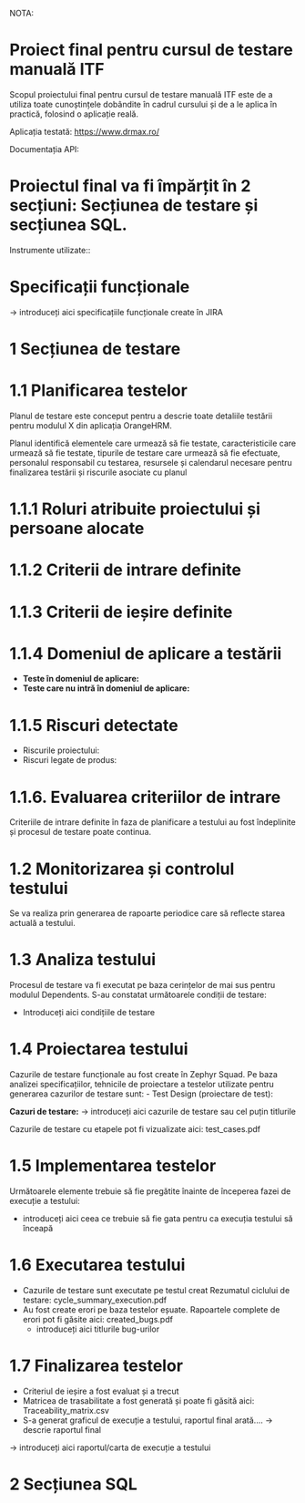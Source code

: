NOTA:
# Proiect final pentru cursul de testare manuală ITF

Scopul proiectului final pentru cursul de testare manuală ITF este de a utiliza toate cunoștințele dobândite în cadrul cursului și de a le aplica în practică, folosind o aplicație reală.

Aplicația testată: https://www.drmax.ro/

Documentația API:

# Proiectul final va fi împărțit în 2 secțiuni: Secțiunea de testare și secțiunea SQL.

Instrumente utilizate::

# Specificații funcționale

-> introduceți aici specificațiile funcționale create în JIRA

# 1 Secțiunea de testare

# 1.1 Planificarea testelor

Planul de testare este conceput pentru a descrie toate detaliile testării pentru modulul X din aplicația OrangeHRM.

Planul identifică elementele care urmează să fie testate, caracteristicile care urmează să fie testate, tipurile de testare care urmează să fie efectuate, personalul responsabil cu testarea, resursele și calendarul necesare pentru finalizarea testării și riscurile asociate cu planul

# 1.1.1 Roluri atribuite proiectului și persoane alocate

# 1.1.2 Criterii de intrare definite

# 1.1.3 Criterii de ieșire definite

# 1.1.4 Domeniul de aplicare a testării

* __Teste în domeniul de aplicare:__  
* __Teste care nu intră în domeniul de aplicare:__

# 1.1.5 Riscuri detectate
* Riscurile proiectului:
* Riscuri legate de produs:

# 1.1.6. Evaluarea criteriilor de intrare

Criteriile de intrare definite în faza de planificare a testului au fost îndeplinite și procesul de testare poate continua.

# 1.2 Monitorizarea și controlul testului

Se va realiza prin generarea de rapoarte periodice care să reflecte starea actuală a testului.

# 1.3 Analiza testului

Procesul de testare va fi executat pe baza cerințelor de mai sus pentru modulul Dependents. S-au constatat următoarele condiții de testare:
* Introduceți aici condițiile de testare

# 1.4 Proiectarea testului

Cazurile de testare funcționale au fost create în Zephyr Squad. Pe baza analizei specificațiilor, tehnicile de proiectare a testelor utilizate pentru generarea cazurilor de testare sunt: - Test Design (proiectare de test):

**Cazuri de testare:**
-> introduceți aici cazurile de testare sau cel puțin titlurile

Cazurile de testare cu etapele pot fi vizualizate aici: test_cases.pdf

# 1.5 Implementarea testelor

Următoarele elemente trebuie să fie pregătite înainte de începerea fazei de execuție a testului:

* introduceți aici ceea ce trebuie să fie gata pentru ca execuția testului să înceapă

# 1.6 Executarea testului

* Cazurile de testare sunt executate pe testul creat Rezumatul ciclului de testare: cycle_summary_execution.pdf
* Au fost create erori pe baza testelor eșuate. Rapoartele complete de erori pot fi găsite aici: created_bugs.pdf
  * introduceți aici titlurile bug-urilor

# 1.7 Finalizarea testelor

* Criteriul de ieșire a fost evaluat și a trecut
* Matricea de trasabilitate a fost generată și poate fi găsită aici: Traceability_matrix.csv
* S-a generat graficul de execuție a testului, raportul final arată.... -> descrie raportul final

-> introduceți aici raportul/carta de execuție a testului

# 2 Secțiunea SQL
